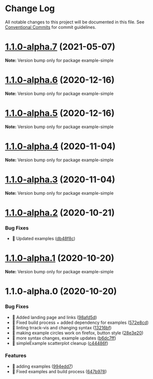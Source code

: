 # Change Log

All notable changes to this project will be documented in this file.
See [Conventional Commits](https://conventionalcommits.org) for commit guidelines.

# [1.1.0-alpha.7](https://github.com/visdesignlab/trrack/compare/example-simple@1.1.0-alpha.6...example-simple@1.1.0-alpha.7) (2021-05-07)

**Note:** Version bump only for package example-simple





# [1.1.0-alpha.6](https://github.com/visdesignlab/trrack/compare/example-simple@1.1.0-alpha.5...example-simple@1.1.0-alpha.6) (2020-12-16)

**Note:** Version bump only for package example-simple





# [1.1.0-alpha.5](https://github.com/visdesignlab/trrack/compare/example-simple@1.1.0-alpha.4...example-simple@1.1.0-alpha.5) (2020-12-16)

**Note:** Version bump only for package example-simple





# [1.1.0-alpha.4](https://github.com/visdesignlab/trrack/compare/example-simple@1.1.0-alpha.3...example-simple@1.1.0-alpha.4) (2020-11-04)

**Note:** Version bump only for package example-simple





# [1.1.0-alpha.3](https://github.com/visdesignlab/trrack/compare/example-simple@1.1.0-alpha.2...example-simple@1.1.0-alpha.3) (2020-11-04)

**Note:** Version bump only for package example-simple





# [1.1.0-alpha.2](https://github.com/visdesignlab/trrack/compare/example-simple@1.1.0-alpha.1...example-simple@1.1.0-alpha.2) (2020-10-21)


### Bug Fixes

* 🐛 Updated examples ([db48f8c](https://github.com/visdesignlab/trrack/commit/db48f8c17b9a76ff03d8e6b4c07ba22a3d8da322))





# [1.1.0-alpha.1](https://github.com/visdesignlab/trrack/compare/example-simple@1.1.0-alpha.0...example-simple@1.1.0-alpha.1) (2020-10-20)

**Note:** Version bump only for package example-simple





# 1.1.0-alpha.0 (2020-10-20)


### Bug Fixes

* 🐛 Added landing page and links ([98afd5d](https://github.com/visdesignlab/trrack/commit/98afd5d0537e49dce82b3cddb3e7547c2d3ffa84))
* 🐛 Fixed build process + added dependency for examples ([572e8cd](https://github.com/visdesignlab/trrack/commit/572e8cd8675003030ac942036201868383569835))
* 🐛 linting trrack-vis and changing syntax ([13216bf](https://github.com/visdesignlab/trrack/commit/13216bf8e707ecb74431510efa940d895f292f66))
* 🐛 making example circles work on firefox, button style ([28e3e20](https://github.com/visdesignlab/trrack/commit/28e3e20063e40a3fc45ea1bbbeffab41f72ea4e3))
* 🐛 more syntax changes, example updates ([b6dc7ff](https://github.com/visdesignlab/trrack/commit/b6dc7ff5d7d7f8fcc669d46837e4c37210d7e32a))
* 🐛 simpleExample scatterplot cleanup ([c44486f](https://github.com/visdesignlab/trrack/commit/c44486f6ce92ca45bd2f30fd232daf74fad5458b))


### Features

* 🎸 adding examples ([994edd7](https://github.com/visdesignlab/trrack/commit/994edd76ec1be5d7aef9b3d17e097868817a702f))
* 🎸 Fixed examples and build process ([647b978](https://github.com/visdesignlab/trrack/commit/647b9789dd04a37c70395d08e547fc82adcccab7))
